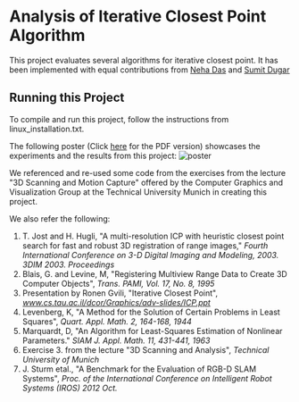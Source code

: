 # Analysis of Iterative Closest Point Algorithm

This project evaluates several algorithms for iterative closest point. It has been implemented with equal contributions from [Neha Das](https://github.com/neha191091) and [Sumit Dugar](https://github.com/dugarsumit)

## Running this Project
To compile and run this project, follow the instructions from linux_installation.txt.

The following poster (Click [here](https://github.com/neha191091/icp-analysis/blob/master/documents/icp-final-poster.pdf) for the PDF version) showcases the experiments and the results from this project:
![poster](https://github.com/neha191091/icp-analysis/blob/master/documents/poster.jpg)

We referenced and re-used some code from the exercises from the lecture "3D Scanning and Motion Capture" offered by the Computer Graphics and Visualization Group at the Technical University Munich in creating this project.

We also refer the following:
1. T. Jost and H. Hugli, "A multi-resolution ICP with heuristic closest point search for fast and robust 3D registration of range images," *Fourth International Conference on 3-D Digital Imaging and Modeling, 2003. 3DIM 2003. Proceedings*
2. Blais, G. and Levine, M, "Registering Multiview Range Data to Create 3D Computer Objects", *Trans. PAMI, Vol. 17, No. 8, 1995*
3. Presentation by Ronen Gvili, "Iterative Closest Point", *www.cs.tau.ac.il/dcor/Graphics/adv-slides/ICP.ppt*
4. Levenberg, K, "A Method for the Solution of Certain Problems in Least Squares", *Quart. Appl. Math. 2, 164-168, 1944*
5. Marquardt, D, "An Algorithm for Least-Squares Estimation of Nonlinear Parameters." *SIAM J. Appl. Math. 11, 431-441, 1963*
6. Exercise 3. from the lecture "3D Scanning and Analysis", *Technical University of Munich*
7. J. Sturm etal., "A Benchmark for the Evaluation of RGB-D SLAM Systems", *Proc. of the International Conference on Intelligent Robot Systems (IROS) 2012 Oct.*


